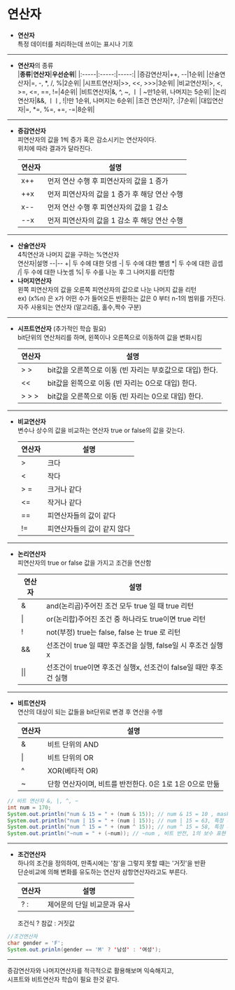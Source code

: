 # 연산자

* **연산자**   
특정 데이터를 처리하는데 쓰이는 표시나 기호        
___
* **연산자**의 종류   
    |**종류**|**연산자**|**우선순위**|
    |:-----|:-----:|-----:|
    |증감연산자|++, --|1순위|
    |산술연산자|=, -, *, /, %|2순위|
    |시프트연산자|>>, <<, >>>|3순위|
    |비교연산자|>, <, >=, <=, ==, !=|4순위|
    |비트연산자|&, ^, ~, ㅣ | ~만1순위, 나머지는 5순위|
    |논리연산자|&&, ㅣㅣ, !|!만 1순위, 나머지는 6순위|
    |조건 연산자|?, :|7순위|
    |대입연산자|=, *=, %=, +=, -=|8순위|

___

* **증감연산자**   
피연산자의 값을 1씩 증가 혹은 감소시키는 연산자이다.   
위치에 따라 결과가 달라진다.   

    연산자|설명
    --|--
    x++| 먼저 연산 수행 후 피연산자의 값을 1 증가
    ++x| 먼저 피연산자의 값을 1 증가 후 해당 연산 수행
    x--| 먼저 연산 수행 후 피연산자의 값을 1 감소
    --x| 먼저 피연산자의 값을 1 감소 후 해당 연산 수행   

___   
* **산술연산자**   
4칙연산과 나머지 값을 구하는 %연산자   
    연산자|설명
    --|--
    +| 두 수에 대한 덧셈
    -| 두 수에 대한 뺼셈
    *| 두 수에 대한 곱셉  
    /| 두 수에 대한 나눗셈
    %| 두 수를 나눈 후 그 나머지를 리턴함   
* **나머지연산자**   
왼쪽 피연산자의 값을 오른쪽 피연산자의 값으로 나눈 나머지 값을 리턴   
ex) (x%n) 은 x가 어떤 수가 들어오든 반환하는 값은 0 부터 n-1의 범위를 가진다.   
자주 사용되는 연산자 (알고리즘, 홀수,짝수 구분)   
___   

* **시프트연산자**   (추가적인 학습 필요)   
bit단위의 연산처리를 하며, 왼쪽이나 오른쪽으로 이동하여 값을 변화시킴   

    연산자|설명
    --|--
    &#62;	&#62;	|bit값을 오른쪽으로 이동 (빈 자리는 부호값으로 대입) 한다.
    <<|bit값을 왼쪽으로 이동 (빈 자리는 0으로 대입) 한다.
    &#62;	&#62;	&#62;	|bit값을 오른쪽으로 이동 (빈 자리는 0으로 대입) 한다.   

___    
* **비교연산자**   
변수나 상수의 값을 비교하는 연산자 true or false의 값을 갖는다.   

    연산자|설명
    --|--
    &#62;	|크다
    <|작다
    &#62;	=|크거나 같다
    <=|작거나 같다
    ==|피연산자들의 값이 같다
    !=|피연산자들의 값이 같지 않다   

___

* **논리연산자**   
피연산자의 true or false 값을 가지고 조건을 연산함

    연산자|설명
    --|--
    &|and(논리곱)주어진 조건 모두 true 일 때 true 리턴
    &#124;|or(논리합)주어진 조건 중 하나라도 true이면 true 리턴
    !|not(부정) true는 false, false 는 true 로 리턴
    &&|선조건이 true 일 떄만 후조건을 실행, false일 시 후조건 실행x
    &#124;&#124;|선조건이 true이면 후조건 실행x, 선조건이 false일 때만 후조건 실행   

___   

* **비트연산자**   
연산의 대상이 되는 값들을 bit단위로 변경 후 연산을 수행   

    연산자|설명
    --|--
    &|비트 단위의 AND
    &#124;|비트 단위의 OR
    ^|XOR(베타적 OR)
    ~|단항 연산자이며, 비트를 반전한다. 0은 1로 1은 0으로 만듦

~~~java
// 비트 연산자 &, |, ^, ~ 
int num = 170; 
System.out.println("num & 15 = " + (num & 15)); // num & 15 = 10 , mask 연산 
System.out.println("num | 15 = " + (num | 15)); // num | 15 = 63, 특정 비트를 1로 셋팅 
System.out.println("num ^ 15 = " + (num ^ 15)); // num ^ 15 = 58, 특정 비트를 반전시킬 때. 
System.out.println("~num = " + (~num)); // ~num , 비트 반전, 1의 보수 표현
~~~   
___   

* **조건연산자**   
하나의 조건을 정의하여, 만족시에는 '참'을 그렇지 못할 떄는 '거짓'을 반환   
단순비교에 의해 변화를 유도하는 연산자 삼항연산자라고도 부른다.   

    연산자|설명
    --|--
    ? : | 제어문의 단일 비교문과 유사   
    
    조건식 ? 참값 : 거짓값   

~~~java
//조건연산자 
char gender = 'F';
System.out.prinln(gender == 'M' ? '남성' : '여성');   
~~~   

___   

증감연산자와 나머지연산자를 적극적으로 활용해보며 익숙해지고,   
시프트와 비트연산자 학습이 필요 한것 같다.